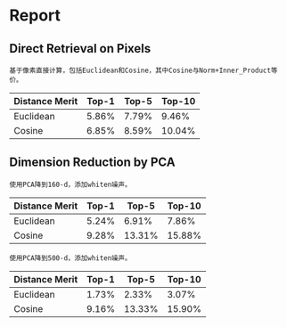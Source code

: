 # Report

## Direct Retrieval on Pixels

	基于像素直接计算，包括Euclidean和Cosine，其中Cosine与Norm+Inner_Product等价。

             
|Distance Merit| Top-1 | Top-5 | Top-10 |
|--------------|-------|-------|--------|
|Euclidean     |5.86%  |7.79%  |9.46%   |
|Cosine        |6.85%  |8.59%  |10.04%  |

## Dimension Reduction by PCA

	使用PCA降到160-d，添加whiten噪声。

|Distance Merit| Top-1 | Top-5 | Top-10 |
|--------------|-------|-------|--------|
|Euclidean     |5.24%  |6.91%  |7.86%   |
|Cosine        |9.28%  |13.31% |15.88%  |

	使用PCA降到500-d，添加whiten噪声。

|Distance Merit| Top-1 | Top-5 | Top-10 |
|--------------|-------|-------|--------|
|Euclidean     |1.73%  |2.33%  |3.07%   |
|Cosine        |9.16%  |13.33% |15.90%  |
